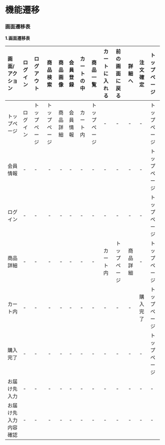 # 機能遷移
### 画面遷移表
**1.画面遷移表**

|画面/アクション|ログイン|ログアウト|商品検索|商品画像|会員登録|カートの中|商品一覧|カートに入れる|前の画面に戻る|詳細へ|注文確定|トップページ|
|:---|:---|:---|:---:|:----:|:---|:---|:---|:---|:---|:---|:---|:---|
|トップページ|ログイン|トップページ|トップページ|商品詳細|会員情報|カート内|トップページ|-|-|-|-|トップページ|
|会員情報|-|-|-|-|-|-|-|-|-|-|-|トップページ|
|ログイン|-|-|-|-|-|-|-|-|-|-|-|トップページ|
|商品詳細|-|-|-|-|-|-|-|カート内|トップページ|商品詳細|-|トップページ|
|カート内|-|-|-|-|-|-|-|-|-|-|購入完了|トップページ|
|購入完了|-|-|-|-|-|-|-|-|-|-|-|トップページ|
|お届け先入力|-|-|-|-|-|-|-|-|-|-|-|-|
|お届け先入力内容確認|-|-|-|-|-|-|-|-|-|-|-|-|
